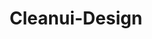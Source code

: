 ---
type: "Professional"
title: "Cleanui-Design"
year: "2023"
category: "Component Library"
role: "Fullstack Dev"
name: "Cleanui-Design"
description: "Cleanui-Design is a component library that offers a collection of clean, stylistic, and unique UI components designed for modern web applications. The library provides developers with ready-to-use components that adhere to best practices and aesthetic design principles."
githublink: "https://github.com/christphralden/clean-ui/"
mockup: "/src/assets/cleanui-design-mockup.png"
problem: "Developers often struggle with finding well-designed, clean, and stylistic UI components that integrate seamlessly into modern web applications."
solution: "Created a component library that offers a curated selection of unique and stylistic components, helping developers quickly build attractive and responsive user interfaces."
features_scope:
  - "Clean UI Components"
  - "Stylistic Design"
  - "Accessibility Best Practices"
  - "Responsive Design"
  - "Customization Options"
  - "Easy Integration"
development_process: "The Cleanui-Design library was developed using modern web technologies, with a focus on accessibility, responsiveness, and ease of use. The development process involved extensive design research, component prototyping, and user feedback to ensure the library meets the needs of developers."
gallery:
  - "/images/screenshot1.png"
  - "/images/screenshot2.png"
  - "/images/screenshot3.png"
route: "cleanui-design"
---